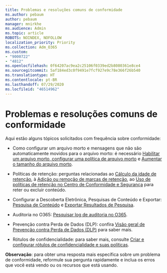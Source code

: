 ```yaml
---
title: Problemas e resoluções comuns de conformidade
ms.author: pebaum
author: pebaum
manager: mnirkhe
ms.audience: Admin
ms.topic: article
ROBOTS: NOINDEX, NOFOLLOW
localization_priority: Priority
ms.collection: Adm_O365
ms.custom:
- "9000722"
- "4812"
ms.openlocfilehash: 0f64207ac9ea2c25106f0339ed2b8080361e8ce4
ms.sourcegitcommit: 5af184ed3c0f9491e7fcf927e9c78e366f26b540
ms.translationtype: HT
ms.contentlocale: pt-BR
ms.lasthandoff: 07/29/2020
ms.locfileid: "46514962"
---
```

# <a name="compliance-common-issues-and-resolutions"></a>Problemas e resoluções comuns de conformidade

Aqui estão alguns tópicos solicitados com frequência sobre conformidade:

- Como configurar um arquivo morto e mensagens que não são automaticamente movidos para o arquivo morto: é necessário [Habilitar um arquivo morto, configurar uma política de arquivo morto](https://docs.microsoft.com/microsoft-365/compliance/enable-archive-mailboxes?view=o365-worldwide) e [Aumentar o tamanho do arquivo morto](https://docs.microsoft.com/microsoft-365/compliance/enable-unlimited-archiving?view=o365-worldwide).

- Políticas de retenção: perguntas relacionadas ao [Cálculo da idade de retenção](https://docs.microsoft.com/exchange/security-and-compliance/messaging-records-management/retention-age), à [Adição ou remoção de marcas de retenção](https://docs.microsoft.com/exchange/security-and-compliance/messaging-records-management/add-or-remove-retention-tags), ao [Uso de políticas de retenção no Centro de Conformidade e Segurança](https://docs.microsoft.com/microsoft-365/compliance/retention-policies?view=o365-worldwide) para reter ou excluir conteúdo.

- Configurar a Descoberta Eletrônica, Pesquisas de Conteúdo e Exportar: [Pesquisa de Conteúdo](https://docs.microsoft.com/microsoft-365/compliance/search-for-content?view=o365-worldwide) e [Exportar Resultados de Pesquisa](https://docs.microsoft.com/microsoft-365/compliance/export-search-results?view=o365-worldwide).

- Auditoria no O365: [Pesquisar log de auditoria no O365](https://docs.microsoft.com/microsoft-365/compliance/search-the-audit-log-in-security-and-compliance?view=o365-worldwide).

- Prevenção contra Perda de Dados (DLP): confira [Visão geral de Prevenção contra Perda de Dados (DLP)](https://docs.microsoft.com/microsoft-365/compliance/data-loss-prevention-policies?view=o365-worldwide) para saber mais.
 
- Rótulos de confidencialidade: para saber mais, consulte [Criar e configurar rótulos de confidencialidade e suas políticas](https://docs.microsoft.com/microsoft-365/compliance/create-sensitivity-labels).

**Observação**: para obter uma resposta mais específica sobre um problema de conformidade, reformule sua pergunta rapidamente e inclua os erros que você está vendo ou os recursos que está usando.
